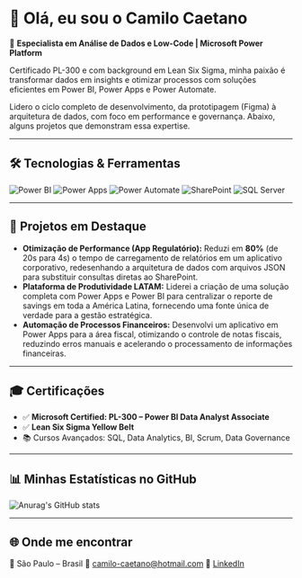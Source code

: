 # 👋 Olá, eu sou o Camilo Caetano

🚀 **Especialista em Análise de Dados e Low-Code | Microsoft Power Platform**

Certificado PL-300 e com background em Lean Six Sigma, minha paixão é transformar dados em insights e otimizar processos com soluções eficientes em Power BI, Power Apps e Power Automate.

Lidero o ciclo completo de desenvolvimento, da prototipagem (Figma) à arquitetura de dados, com foco em performance e governança. Abaixo, alguns projetos que demonstram essa expertise.

---

## 🛠️ Tecnologias & Ferramentas

![Power BI](https://img.shields.io/badge/Power%20BI-F2C811?style=for-the-badge&logo=Power%20BI&logoColor=black)
![Power Apps](https://img.shields.io/badge/Power%20Apps-742774?style=for-the-badge&logo=Power%20Apps&logoColor=white)
![Power Automate](https://img.shields.io/badge/Power%20Automate-0066FF?style=for-the-badge&logo=Power%20Automate&logoColor=white)
![SharePoint](https://img.shields.io/badge/SharePoint-0078d4?style=for-the-badge&logo=microsoft-sharepoint&logoColor=white)
![SQL Server](https://img.shields.io/badge/SQL%20Server-CC2927?style=for-the-badge&logo=microsoft-sql-server&logoColor=white)

---

## 📌 Projetos em Destaque

- **Otimização de Performance (App Regulatório):** Reduzi em **80%** (de 20s para 4s) o tempo de carregamento de relatórios em um aplicativo corporativo, redesenhando a arquitetura de dados com arquivos JSON para substituir consultas diretas ao SharePoint.
- **Plataforma de Produtividade LATAM:** Liderei a criação de uma solução completa com Power Apps e Power BI para centralizar o reporte de savings em toda a América Latina, fornecendo uma fonte única de verdade para a gestão estratégica.
- **Automação de Processos Financeiros:** Desenvolvi um aplicativo em Power Apps para a área fiscal, otimizando o controle de notas fiscais, reduzindo erros manuais e acelerando o processamento de informações financeiras.

---

## 🎓 Certificações

- ✅ **Microsoft Certified: PL-300 – Power BI Data Analyst Associate**
- ✅ **Lean Six Sigma Yellow Belt**
- 📚 Cursos Avançados: SQL, Data Analytics, BI, Scrum, Data Governance

---

## 📊 Minhas Estatísticas no GitHub

![Anurag's GitHub stats](https://github-readme-stats.vercel.app/api?username=CamiloOliveira15&show_icons=true&theme=dracula)

---

## 🌐 Onde me encontrar

📍 São Paulo – Brasil
📧 [camilo-caetano@hotmail.com](mailto:camilo-caetano@hotmail.com)
💼 [LinkedIn](https://www.linkedin.com/in/camilo-pinheiro)
